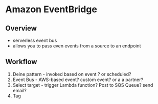 # Amazon EventBridge 

## Overview

- serverless event bus
- allows you to pass even events from a source to an endpoint

## Workflow

1. Deine pattern - invoked based on event ? or scheduled?
2. Event Bus - AWS-based event? custom event? or a a partner?
3. Select target - trigger Lambda function? Post to SQS Queue? send email?
4. Tag